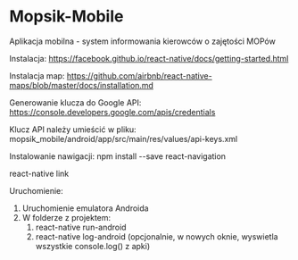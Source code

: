 # Mopsik-Mobile
Aplikacja mobilna - system informowania kierowców o zajętości MOPów

Instalacja: https://facebook.github.io/react-native/docs/getting-started.html

Instalacja map: https://github.com/airbnb/react-native-maps/blob/master/docs/installation.md

Generowanie klucza do Google API: https://console.developers.google.com/apis/credentials

Klucz API należy umieścić w pliku: mopsik_mobile/android/app/src/main/res/values/api-keys.xml

Instalowanie nawigacji:
npm install --save react-navigation

react-native link

Uruchomienie:
1. Uruchomienie emulatora Androida
2. W folderze z projektem:
	1. react-native run-android
	2. react-native log-android (opcjonalnie, w nowych oknie, wyswietla wszystkie console.log() z apki)
